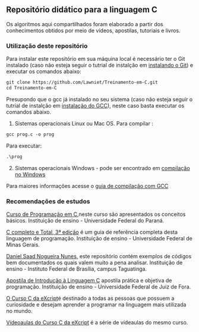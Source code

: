 ## Repositório didático para a linguagem C

Os algoritmos aqui compartilhados foram elaborado a partir dos conhecimentos obtidos por meio de vídeos, apostilas, tutoriais e livros. 

### Utilização deste repositório

Para instalar este repositório em sua máquina local é necessário ter o Git instalado (caso não esteja seguir o tutrial de instalção em [instalando o Git](https://git-scm.com/book/pt-br/v2/Come%C3%A7ando-Instalando-o-Git)) e executar os comandos abaixo:

```markdown
git clone https://github.com/Lawniet/Treinamento-em-C.git
cd Treinamento-em-C
```

Presupondo que o gcc já instalado no seu sistema (caso não esteja seguir o tutrial de instalção em [instalação do GCC](https://gcc.gnu.org/install/)), neste caso basta executar os comandos abaixo.

1. Sistemas operacionais Linux ou Mac OS.
Para compilar :
```markdown
gcc prog.c -o prog
```
Para executar:
```markdown
.\prog
```
2. Sistemas operacionais Windows - pode ser encontrado em [compilação no Windows](https://fig.if.usp.br/~esdobay/c/gcc.html#gccwin)

Para maiores informações acesse o [guia de compilação com GCC](https://fig.if.usp.br/~esdobay/c/gcc.html)

### Recomendações de estudos

[Curso de Programação em C](http://www2.dcc.ufmg.br/disciplinas/pc/source/introducao_c_renatocm_deeufmg.pdf),neste curso são apresentados os conceitos básicos. Instituição de ensino - Universidade Federal do Paraná.

[C completo e Total, 3ª edição](http://www.inf.ufpr.br/lesoliveira/download/c-completo-total.pdf) é um guia de referência completa desta linguagem de programação. Instituição de ensino - Universidade Federal de Minas Gerais.

[Daniel Saad Nogueira Nunes](https://github.com/danielsaad/PC1-IFB-CC), este repositório contém exemplos de códigos bem documentados os quais valem muito a pena analisar. Instituição de ensino - Instituto Federal de Brasília, campus Taguatinga.

[Apostila de Introdução à Linguagem C](http://www.ufjf.br/petcivil/files/2009/02/Apostila-de-Introdu%C3%A7%C3%A3o-%C3%A0-Linguagem-C.pdf) apostila prática e objetiva de programação. Instituição de ensino - Universidade Federal de Juiz de Fora.

[O Curso C da eXcript](http://excript.com/curso-c.html)é destinado a todas as pessoas que possuem a curiosidade e desejam aprender a programar na linguagem mais utilizada no mundo.

[Vídeoaulas do Curso C da eXcript](https://www.youtube.com/watch?v=FH7YrE0RjWE&list=PLesCEcYj003SwVdufCQM5FIbrOd0GG1M4) é a série de vídeaulas do mesmo curso.
